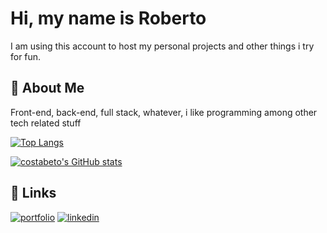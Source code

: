 
# Hi, my name is Roberto

I am using this account to host my personal projects and other things i try for fun.
## 🚀 About Me
Front-end, back-end, full stack, whatever, i like programming among other tech related stuff

[![Top Langs](https://github-readme-stats.vercel.app/api/top-langs/?username=costabeto&layout=compact&theme=tokyonight)](https://github.com/costabeto/github-readme-stats)

[![costabeto's GitHub stats](https://github-readme-stats.vercel.app/api?username=costabeto&show_icons=true&theme=tokyonight)](https://github.com/costabeto/github-readme-stats)


## 🔗 Links
[![portfolio](https://img.shields.io/badge/my_portfolio-000?style=for-the-badge&logo=ko-fi&logoColor=white)](https://betocosta.com.br/)
[![linkedin](https://img.shields.io/badge/linkedin-0A66C2?style=for-the-badge&logo=linkedin&logoColor=white)](https://www.linkedin.com/in/costabeto)
